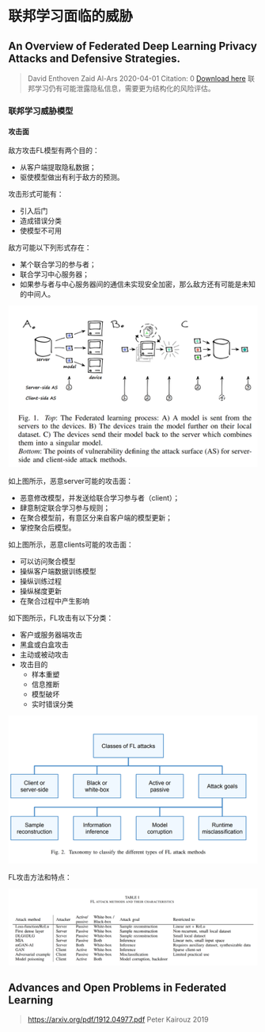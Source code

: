 # 联邦学习面临的威胁

## An Overview of Federated Deep Learning Privacy Attacks and Defensive Strategies. 
> David Enthoven Zaid Al-Ars 2020-04-01 Citation: 0 [Download here](https://arxiv.org/pdf/2004.04676.pdf)
联邦学习仍有可能泄露隐私信息，需要更为结构化的风险评估。

### 联邦学习威胁模型

#### 攻击面
敌方攻击FL模型有两个目的：
- 从客户端提取隐私数据；
- 驱使模型做出有利于敌方的预测。

攻击形式可能有：
- 引入后门
- 造成错误分类
- 使模型不可用

敌方可能以下列形式存在：
- 某个联合学习的参与者；
- 联合学习中心服务器；
- 如果参与者与中心服务器间的通信未实现安全加密，那么敌方还有可能是未知的中间人。


<img src="images/federated/flattacksurface.png">


如上图所示，恶意server可能的攻击面：
- 恶意修改模型，并发送给联合学习参与者（client）；
- 肆意制定联合学习参与规则；
- 在聚合模型前，有意区分来自客户端的模型更新；
- 掌控聚合后模型。

如上图所示，恶意clients可能的攻击面：
- 可以访问聚合模型
- 操纵客户端数据训练模型
- 操纵训练过程
- 操纵梯度更新
- 在聚合过程中产生影响

如下图所示，FL攻击有以下分类：
- 客户或服务器端攻击
- 黑盒或白盒攻击
- 主动或被动攻击
- 攻击目的
  - 样本重塑
  - 信息推断
  - 模型破坏
  - 实时错误分类

<img src="images/federated/typesofattackforfl.png">


FL攻击方法和特点：

<img src="images/federated/flattackmethods.png">


## Advances and Open Problems in Federated Learning
>https://arxiv.org/pdf/1912.04977.pdf
>Peter Kairouz 2019